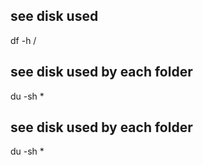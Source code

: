 ## see disk used
df -h /

## see disk used by each folder
du -sh *

## see disk used by each folder
du -sh *